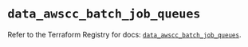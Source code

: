 # `data_awscc_batch_job_queues`

Refer to the Terraform Registry for docs: [`data_awscc_batch_job_queues`](https://registry.terraform.io/providers/hashicorp/awscc/0.70.0/docs/data-sources/batch_job_queues).
